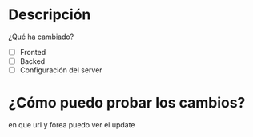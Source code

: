 # Descripción 
¿Qué ha cambiado?

- [ ] Fronted
- [ ] Backed
- [ ] Configuración del server

# ¿Cómo puedo probar los cambios?
en que url y forea puedo ver el update
